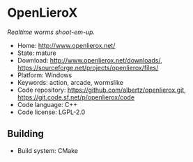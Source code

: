 # OpenLieroX

_Realtime worms shoot-em-up._

- Home: http://www.openlierox.net/
- State: mature 
- Download: http://www.openlierox.net/downloads/, https://sourceforge.net/projects/openlierox/files/
- Platform: Windows
- Keywords: action, arcade, wormslike
- Code repository: https://github.com/albertz/openlierox.git, https://git.code.sf.net/p/openlierox/code
- Code language: C++
- Code license: LGPL-2.0

## Building

- Build system: CMake
